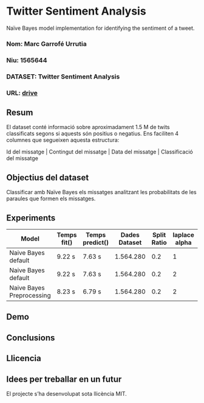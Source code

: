 # Twitter Sentiment Analysis
 Naïve Bayes model implementation for identifying the sentiment of a tweet.
### Nom: Marc Garrofé Urrutia
### Niu: 1565644
### DATASET: Twitter Sentiment Analysis
### URL: [drive](https://drive.google.com/file/d/1Yf33z87GymmCGdkC5Jnxc8oOoOwLSptz/view?usp=sharing)

## Resum
El dataset conté informació sobre aproximadament 1.5 M de twits classificats segons si aquests són positius o negatius.
Ens faciliten 4 columnes que segueixen aquesta estructura:

Id del missatge | Contingut del missatge | Data del missatge | Classificació del missatge

## Objectius del dataset
Classificar amb Naïve Bayes els missatges analitzant les probabilitats de les paraules que formen els missatges.

## Experiments
| Model | Temps fit() | Temps predict() | Dades Dataset | Split Ratio | laplace alpha | Accuracy | Precision | Recall |
| -- | -- | -- | -- | -- | -- | -- | -- | -- |
| Naive Bayes default | 9.22 s | 7.63 s | 1.564.280 | 0.2 | 1 | 0.7515 | 0.6017 | 0.8575 |
| Naive Bayes default | 9.22 s | 7.63 s | 1.564.280 | 0.2 | 2 | 0.7501 | 0.5940 | 0.8641 |
| Naive Bayes Preprocessing | 8.23 s | 6.79 s | 1.564.280 | 0.2 | 2 | 0.7583 | 0.6317 | 0.8457 |





## Demo
## Conclusions
## Llicencia
## Idees per treballar en un futur
El projecte s’ha desenvolupat sota llicència MIT.